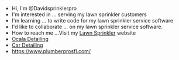 - Hi, I'm @Davidsprinklerpro
- I'm interested in ... serving my lawn sprinkler customers
- I'm learning ... to write code for my lawn sprinkler service software
- I'd like to collaborate ... on my lawn sprinkler service software.
- How to reach me ...Visit my <a href="https://www.sunshinestatesprinklersfl.com/lawn-sprinkler-installation">Lawn Sprinkler</a> website
- <a href="https://www.ocaladetailingpros.com/service-2">Ocala Detailing</a>
- <a href="https://www.ocaladetailingpros.com/">Car Detailing</a>
- https://www.plumberprosfl.com/
